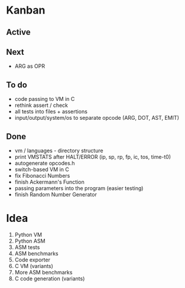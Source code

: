 

# Kanban

## Active

## Next

- ARG as OPR

## To do

- code passing to VM in C
- rethink assert / check
- all tests into files + assertions
- input/output/system/os to separate opcode (ARG, DOT, AST, EMIT)

## Done

- vm / languages - directory structure
- print VMSTATS after HALT/ERROR (ip, sp, rp, fp, ic, tos, time-t0)
- autogenerate opcodes.h
- switch-based VM in C
- fix Fibonacci Numbers
- finish Ackermann's Function
- passing parameters into the program (easier testing)
- finish Random Number Generator

# Idea

1. Python VM
2. Python ASM
3. ASM tests
4. ASM benchmarks
5. Code exporter
6. C VM (variants)
7. More ASM benchmarks
8. C code generation (variants)